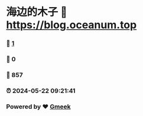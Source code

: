 # 海边的木子 :link: https://blog.oceanum.top 
### :page_facing_up: [1](https://blog.oceanum.top/tag.html) 
### :speech_balloon: 0 
### :hibiscus: 857 
### :alarm_clock: 2024-05-22 09:21:41 
### Powered by :heart: [Gmeek](https://github.com/Meekdai/Gmeek)
